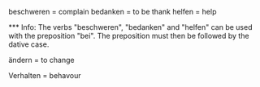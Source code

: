 
beschweren = complain 
bedanken = to be thank 
helfen = help 

*** Info: The verbs "beschweren", "bedanken" and "helfen" can be used with the preposition "bei". The preposition must then be followed by the dative case.

ändern = to change

Verhalten = behavour 

